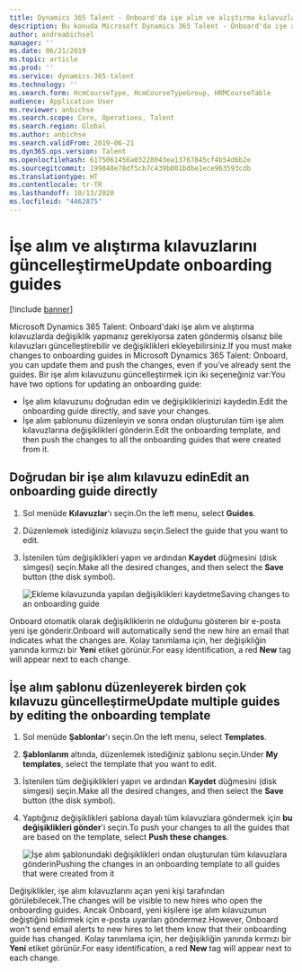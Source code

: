 ```yaml
---
title: Dynamics 365 Talent - Onboard'da işe alım ve alıştırma kılavuzlarını güncelleştirme
description: Bu konuda Microsoft Dynamics 365 Talent - Onboard'da işe alım ve alıştırma kılavuzlarının nasıl güncelleştirileceği ve değişikliklerin mevcut kılavuzlara nasıl ekleneceği açıklanmaktadır.
author: andreabichsel
manager: ''
ms.date: 06/21/2019
ms.topic: article
ms.prod: ''
ms.service: dynamics-365-talent
ms.technology: ''
ms.search.form: HcmCourseType, HcmCourseTypeGroup, HRMCourseTable
audience: Application User
ms.reviewer: anbichse
ms.search.scope: Core, Operations, Talent
ms.search.region: Global
ms.author: anbichse
ms.search.validFrom: 2019-06-21
ms.dyn365.ops.version: Talent
ms.openlocfilehash: 6175061456a03228043ea13767845cf4b54d6b2e
ms.sourcegitcommit: 199848e78df5cb7c439b001bdbe1ece963593cdb
ms.translationtype: HT
ms.contentlocale: tr-TR
ms.lasthandoff: 10/13/2020
ms.locfileid: "4462875"
---
```

# <a name="update-onboarding-guides"></a><span data-ttu-id="8847c-103">İşe alım ve alıştırma kılavuzlarını güncelleştirme</span><span class="sxs-lookup"><span data-stu-id="8847c-103">Update onboarding guides</span></span>

[!include [banner](includes/banner.md)]

<span data-ttu-id="8847c-104">Microsoft Dynamics 365 Talent: Onboard'daki işe alım ve alıştırma kılavuzlarda değişiklik yapmanız gerekiyorsa zaten göndermiş olsanız bile kılavuzları güncelleştirebilir ve değişiklikleri ekleyebilirsiniz.</span><span class="sxs-lookup"><span data-stu-id="8847c-104">If you must make changes to onboarding guides in Microsoft Dynamics 365 Talent: Onboard, you can update them and push the changes, even if you've already sent the guides.</span></span> <span data-ttu-id="8847c-105">Bir işe alım kılavuzunu güncelleştirmek için iki seçeneğiniz var:</span><span class="sxs-lookup"><span data-stu-id="8847c-105">You have two options for updating an onboarding guide:</span></span>

- <span data-ttu-id="8847c-106">İşe alım kılavuzunu doğrudan edin ve değişikliklerinizi kaydedin.</span><span class="sxs-lookup"><span data-stu-id="8847c-106">Edit the onboarding guide directly, and save your changes.</span></span>
- <span data-ttu-id="8847c-107">İşe alım şablonunu düzenleyin ve sonra ondan oluşturulan tüm işe alım kılavuzlarına değişiklikleri gönderin.</span><span class="sxs-lookup"><span data-stu-id="8847c-107">Edit the onboarding template, and then push the changes to all the onboarding guides that were created from it.</span></span>

## <a name="edit-an-onboarding-guide-directly"></a><span data-ttu-id="8847c-108">Doğrudan bir işe alım kılavuzu edin</span><span class="sxs-lookup"><span data-stu-id="8847c-108">Edit an onboarding guide directly</span></span>

1. <span data-ttu-id="8847c-109">Sol menüde **Kılavuzlar**'ı seçin.</span><span class="sxs-lookup"><span data-stu-id="8847c-109">On the left menu, select **Guides**.</span></span>
2. <span data-ttu-id="8847c-110">Düzenlemek istediğiniz kılavuzu seçin.</span><span class="sxs-lookup"><span data-stu-id="8847c-110">Select the guide that you want to edit.</span></span>
3. <span data-ttu-id="8847c-111">İstenilen tüm değişiklikleri yapın ve ardından **Kaydet** düğmesini (disk simgesi) seçin.</span><span class="sxs-lookup"><span data-stu-id="8847c-111">Make all the desired changes, and then select the **Save** button (the disk symbol).</span></span>

    ![[<span data-ttu-id="8847c-112">Ekleme kılavuzunda yapılan değişiklikleri kaydetme</span><span class="sxs-lookup"><span data-stu-id="8847c-112">Saving changes to an onboarding guide</span></span>](./media/onboard-save.png)](./media/onboard-save.png)

<span data-ttu-id="8847c-113">Onboard otomatik olarak değişikliklerin ne olduğunu gösteren bir e-posta yeni işe gönderir.</span><span class="sxs-lookup"><span data-stu-id="8847c-113">Onboard will automatically send the new hire an email that indicates what the changes are.</span></span> <span data-ttu-id="8847c-114">Kolay tanımlama için, her değişikliğin yanında kırmızı bir **Yeni** etiket görünür.</span><span class="sxs-lookup"><span data-stu-id="8847c-114">For easy identification, a red **New** tag will appear next to each change.</span></span>

## <a name="update-multiple-guides-by-editing-the-onboarding-template"></a><span data-ttu-id="8847c-115">İşe alım şablonu düzenleyerek birden çok kılavuzu güncelleştirme</span><span class="sxs-lookup"><span data-stu-id="8847c-115">Update multiple guides by editing the onboarding template</span></span>

1. <span data-ttu-id="8847c-116">Sol menüde **Şablonlar**'ı seçin.</span><span class="sxs-lookup"><span data-stu-id="8847c-116">On the left menu, select **Templates**.</span></span>
2. <span data-ttu-id="8847c-117">**Şablonlarım** altında, düzenlemek istediğiniz şablonu seçin.</span><span class="sxs-lookup"><span data-stu-id="8847c-117">Under **My templates**, select the template that you want to edit.</span></span>
3. <span data-ttu-id="8847c-118">İstenilen tüm değişiklikleri yapın ve ardından **Kaydet** düğmesini (disk simgesi) seçin.</span><span class="sxs-lookup"><span data-stu-id="8847c-118">Make all the desired changes, and then select the **Save** button (the disk symbol).</span></span>
4. <span data-ttu-id="8847c-119">Yaptığınız değişiklikleri şablona dayalı tüm kılavuzlara göndermek için **bu değişiklikleri gönder**'i seçin.</span><span class="sxs-lookup"><span data-stu-id="8847c-119">To push your changes to all the guides that are based on the template, select **Push these changes**.</span></span>

    ![[<span data-ttu-id="8847c-120">İşe alım şablonundaki değişiklikleri ondan oluşturulan tüm kılavuzlara gönderin</span><span class="sxs-lookup"><span data-stu-id="8847c-120">Pushing the changes in an onboarding template to all guides that were created from it</span></span>](./media/onboard-push-changes.png)](./media/onboard-push-changes.png)

<span data-ttu-id="8847c-121">Değişiklikler, işe alım kılavuzlarını açan yeni kişi tarafından görülebilecek.</span><span class="sxs-lookup"><span data-stu-id="8847c-121">The changes will be visible to new hires who open the onboarding guides.</span></span> <span data-ttu-id="8847c-122">Ancak Onboard, yeni kişilere işe alım kılavuzunun değiştiğini bildirmek için e-posta uyarıları göndermez.</span><span class="sxs-lookup"><span data-stu-id="8847c-122">However, Onboard won't send email alerts to new hires to let them know that their onboarding guide has changed.</span></span> <span data-ttu-id="8847c-123">Kolay tanımlama için, her değişikliğin yanında kırmızı bir **Yeni** etiket görünür.</span><span class="sxs-lookup"><span data-stu-id="8847c-123">For easy identification, a red **New** tag will appear next to each change.</span></span> 
